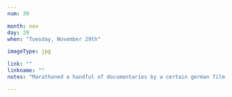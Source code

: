 ```yaml
---
num: 39

month: nov
day: 29
when: "Tuesday, November 29th"

imageType: jpg

link: ""
linkname: ""
notes: "Marathoned a handful of documentaries by a certain german film maker today."

---
```

